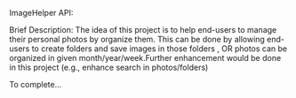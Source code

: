 ImageHelper API:

Brief Description:
The idea of this  project is to help end-users to manage their personal photos by organize them. This can be done by allowing end-users to create folders and save images  in those folders , OR photos can be organized in given month/year/week.Further enhancement would be done in this project (e.g., enhance search in photos/folders)


To complete...
